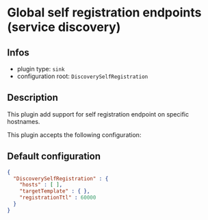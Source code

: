 
# Global self registration endpoints (service discovery)

## Infos

* plugin type: `sink`
* configuration root: `DiscoverySelfRegistration`

## Description

This plugin add support for self registration endpoint on specific hostnames.

This plugin accepts the following configuration:



## Default configuration

```json
{
  "DiscoverySelfRegistration" : {
    "hosts" : [ ],
    "targetTemplate" : { },
    "registrationTtl" : 60000
  }
}
```




